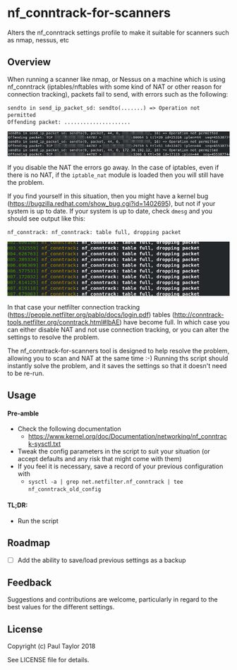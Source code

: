 # nf_conntrack-for-scanners
Alters the nf_conntrack settings profile to make it suitable for scanners such as nmap, nessus, etc

## Overview
When running a scanner like nmap, or Nessus on a machine which is using nf_conntrack (iptables/nftables with some kind of NAT or other reason for connection tracking), packets fail to send, with errors such as the following:
```
sendto in send_ip_packet_sd: sendto(.......) => Operation not permitted
Offending packet: .....................
```
![dmesg](images/nmap.png)

If you disable the NAT the errors go away. In the case of iptables, even if there is no NAT, if the `iptable_nat` module is loaded then you will still have the problem.

If you find yourself in this situation, then you might have a kernel bug (https://bugzilla.redhat.com/show_bug.cgi?id=1402695), but not if your system is up to date. If your system is up to date, check `dmesg` and you should see output like this:
```
nf_conntrack: nf_conntrack: table full, dropping packet
```
![dmesg](images/dmesg.png)

In that case your netfilter connection tracking (https://people.netfilter.org/pablo/docs/login.pdf) tables (http://conntrack-tools.netfilter.org/conntrack.html#lbAE) have become full. In which case you can either disable NAT and not use connection tracking, or you can alter the settings to resolve the problem.

The nf_conntrack-for-scanners tool is designed to help resolve the problem, allowing you to scan and NAT at the same time :-) Running ths script should instantly solve the problem, and it saves the settings so that it doesn't need to be re-run.

## Usage
#### Pre-amble
- Check the following documentation
  - https://www.kernel.org/doc/Documentation/networking/nf_conntrack-sysctl.txt
- Tweak the config parameters in the script to suit your situation (or accept defaults and any risk that might come with them)
- If you feel it is necessary, save a record of your previous configuration with
  - `sysctl -a | grep net.netfilter.nf_conntrack | tee nf_conntrack_old_config`
#### TL;DR: 
- Run the script


## Roadmap

- [ ] Add the ability to save/load previous settings as a backup

## Feedback
Suggestions and contributions are welcome, particularly in regard to the best values for the different settings.

## License
Copyright (c) Paul Taylor 2018

See LICENSE file for details. 

